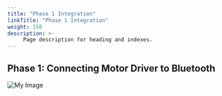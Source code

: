 ```yaml
---
title: "Phase 1 Integration"
linkTitle: "Phase 1 Integration"
weight: 150
description: >-
     Page description for heading and indexes.
---
```


## Phase 1: Connecting Motor Driver to Bluetooth

![My Image]()

